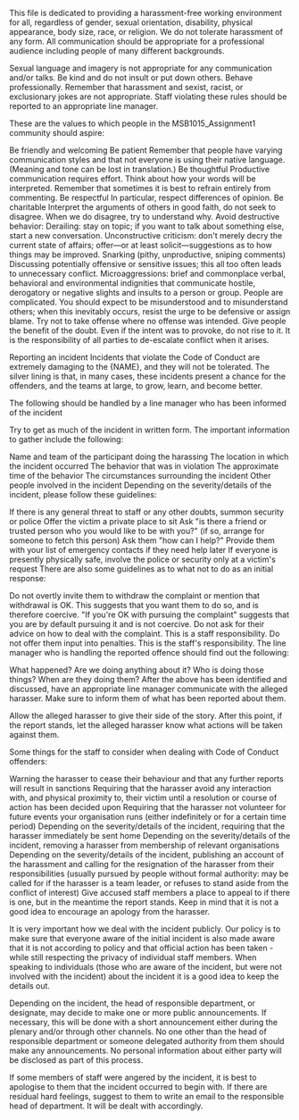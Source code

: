 This file is dedicated to providing a harassment-free working environment for all, regardless of gender, sexual orientation, disability, physical appearance, body size, race, or religion. We do not tolerate harassment of any form. All communication should be appropriate for a professional audience including people of many different backgrounds.

Sexual language and imagery is not appropriate for any communication and/or talks. Be kind and do not insult or put down others. Behave professionally. Remember that harassment and sexist, racist, or exclusionary jokes are not appropriate. Staff violating these rules should be reported to an appropriate line manager.

These are the values to which people in the MSB1015_Assignment1 community should aspire:

Be friendly and welcoming
Be patient
Remember that people have varying communication styles and that not everyone is using their native language. (Meaning and tone can be lost in translation.)
Be thoughtful
Productive communication requires effort. Think about how your words will be interpreted.
Remember that sometimes it is best to refrain entirely from commenting.
Be respectful
In particular, respect differences of opinion.
Be charitable
Interpret the arguments of others in good faith, do not seek to disagree.
When we do disagree, try to understand why.
Avoid destructive behavior:
Derailing: stay on topic; if you want to talk about something else, start a new conversation.
Unconstructive criticism: don't merely decry the current state of affairs; offer—or at least solicit—suggestions as to how things may be improved.
Snarking (pithy, unproductive, sniping comments)
Discussing potentially offensive or sensitive issues; this all too often leads to unnecessary conflict.
Microaggressions: brief and commonplace verbal, behavioral and environmental indignities that communicate hostile, derogatory or negative slights and insults to a person or group.
People are complicated. You should expect to be misunderstood and to misunderstand others; when this inevitably occurs, resist the urge to be defensive or assign blame. Try not to take offense where no offense was intended. Give people the benefit of the doubt. Even if the intent was to provoke, do not rise to it. It is the responsibility of all parties to de-escalate conflict when it arises.

Reporting an incident
Incidents that violate the Code of Conduct are extremely damaging to the {NAME}, and they will not be tolerated. The silver lining is that, in many cases, these incidents present a chance for the offenders, and the teams at large, to grow, learn, and become better.

The following should be handled by a line manager who has been informed of the incident

Try to get as much of the incident in written form. The important information to gather include the following:

Name and team of the participant doing the harassing
The location in which the incident occurred
The behavior that was in violation
The approximate time of the behavior
The circumstances surrounding the incident
Other people involved in the incident
Depending on the severity/details of the incident, please follow these guidelines:

If there is any general threat to staff or any other doubts, summon security or police
Offer the victim a private place to sit
Ask "is there a friend or trusted person who you would like to be with you?" (if so, arrange for someone to fetch this person)
Ask them "how can I help?"
Provide them with your list of emergency contacts if they need help later
If everyone is presently physically safe, involve the police or security only at a victim's request
There are also some guidelines as to what not to do as an initial response:

Do not overtly invite them to withdraw the complaint or mention that withdrawal is OK. This suggests that you want them to do so, and is therefore coercive. "If you're OK with pursuing the complaint" suggests that you are by default pursuing it and is not coercive.
Do not ask for their advice on how to deal with the complaint. This is a staff responsibility.
Do not offer them input into penalties. This is the staff's responsibility.
The line manager who is handling the reported offence should find out the following:

What happened?
Are we doing anything about it?
Who is doing those things?
When are they doing them?
After the above has been identified and discussed, have an appropriate line manager communicate with the alleged harasser. Make sure to inform them of what has been reported about them.

Allow the alleged harasser to give their side of the story. After this point, if the report stands, let the alleged harasser know what actions will be taken against them.

Some things for the staff to consider when dealing with Code of Conduct offenders:

Warning the harasser to cease their behaviour and that any further reports will result in sanctions
Requiring that the harasser avoid any interaction with, and physical proximity to, their victim until a resolution or course of action has been decided upon
Requiring that the harasser not volunteer for future events your organisation runs (either indefinitely or for a certain time period)
Depending on the severity/details of the incident, requiring that the harasser immediately be sent home
Depending on the severity/details of the incident, removing a harasser from membership of relevant organisations
Depending on the severity/details of the incident, publishing an account of the harassment and calling for the resignation of the harasser from their responsibilities (usually pursued by people without formal authority: may be called for if the harasser is a team leader, or refuses to stand aside from the conflict of interest)
Give accused staff members a place to appeal to if there is one, but in the meantime the report stands. Keep in mind that it is not a good idea to encourage an apology from the harasser.

It is very important how we deal with the incident publicly. Our policy is to make sure that everyone aware of the initial incident is also made aware that it is not according to policy and that official action has been taken - while still respecting the privacy of individual staff members. When speaking to individuals (those who are aware of the incident, but were not involved with the incident) about the incident it is a good idea to keep the details out.

Depending on the incident, the head of responsible department, or designate, may decide to make one or more public announcements. If necessary, this will be done with a short announcement either during the plenary and/or through other channels. No one other than the head of responsible department or someone delegated authority from them should make any announcements. No personal information about either party will be disclosed as part of this process.

If some members of staff were angered by the incident, it is best to apologise to them that the incident occurred to begin with. If there are residual hard feelings, suggest to them to write an email to the responsible head of department. It will be dealt with accordingly.
